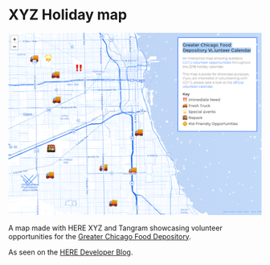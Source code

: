 # XYZ Holiday map
![img](screenshot.png)

A map made with HERE XYZ and Tangram showcasing volunteer opportunities for the [Greater Chicago Food Depository](https://www.chicagosfoodbank.org/).

As seen on the [HERE Developer Blog](https://developer.here.com/blog).
